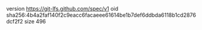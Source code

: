 version https://git-lfs.github.com/spec/v1
oid sha256:4b4a2faf140f2c9eacc6facaeee61614be1b7def6ddbda6118b1cd2876dcf2f2
size 496
